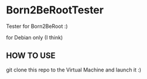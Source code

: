 # Born2BeRootTester
Tester for Born2BeRoot :)

for Debian only (I think)

## HOW TO USE

git clone this repo to the Virtual Machine and launch it :)
